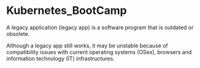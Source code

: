 # Kubernetes_BootCamp

A legacy application (legacy app) is a software program that is outdated or obsolete. 

Although a legacy app still works, it may be unstable because of compatibility issues with current operating systems (OSes), browsers and information technology (IT) infrastructures.
